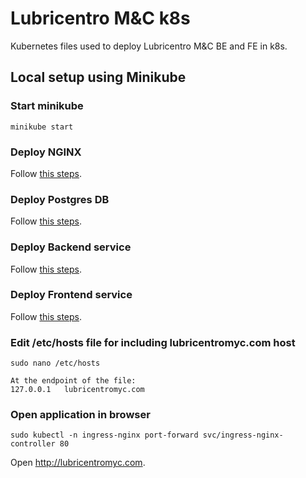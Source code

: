 # Lubricentro M&C k8s

Kubernetes files used to deploy Lubricentro M&C BE and FE in k8s.

## Local setup using Minikube

### Start minikube
```
minikube start
```

### Deploy NGINX
Follow [this steps](https://github.com/MatiasAdrian4/lubricentro-myc-k8s/blob/main/local_development/nginx/README.md).

### Deploy Postgres DB
Follow [this steps](https://github.com/MatiasAdrian4/lubricentro-myc-k8s/blob/main/local_development/db/README.md).

### Deploy Backend service
Follow [this steps](https://github.com/MatiasAdrian4/lubricentro-myc-k8s/blob/main/local_development/backend/README.md).

### Deploy Frontend service
Follow [this steps](https://github.com/MatiasAdrian4/lubricentro-myc-k8s/blob/main/local_development/frontend/README.md).

### Edit /etc/hosts file for including lubricentromyc.com host
```
sudo nano /etc/hosts

At the endpoint of the file:
127.0.0.1	lubricentromyc.com
```

### Open application in browser
```
sudo kubectl -n ingress-nginx port-forward svc/ingress-nginx-controller 80
```
Open http://lubricentromyc.com.

